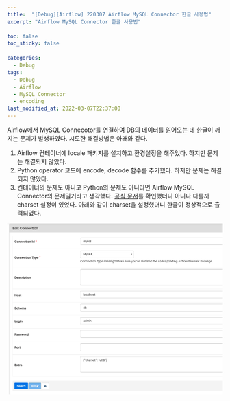 ```yaml
---
title:  "[Debug][Airflow] 220307 Airflow MySQL Connector 한글 사용법"
excerpt: "Airflow MySQL Connector 한글 사용법"

toc: false
toc_sticky: false

categories:
  - Debug
tags:
  - Debug
  - Airflow
  - MySQL Connector
  - encoding
last_modified_at: 2022-03-07T22:37:00
---
```


Airflow에서 MySQL Connecotor를 연결하여 DB의 데이터를 읽어오는 데 한글이 깨지는 문제가 발생하였다.
시도한 해결방법은 아래와 같다.

1. Airflow 컨테이너에 locale 패키지를 설치하고 환경설정을 해주었다. 하지만 문제는 해결되지 않았다.
2. Python operator 코드에 encode, decode 함수를 추가했다. 하지만 문제는 해결되지 않았다.
3. 컨테이너의 문제도 아니고 Python의 문제도 아니라면 Airflow MySQL Connector의 문제일거라고 생각했다. <a href="https://airflow.apache.org/docs/apache-airflow-providers-mysql/stable/connections/mysql.html">공식 문서</a>를 확인했더니 아니나 다를까 charset 설정이 있었다. 아래와 같이 charset을 설정했더니 한글이 정상적으로 출력되었다.

<p><img src="/assets/images/22030704.png" /></p>